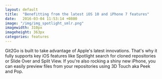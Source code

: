 ```yaml
---
layout: default
title:  "Benefitting from the latest iOS 10 and iPhone 7 features"
date:   2016-03-04 11:53:14 +0800
image: "/img/img_spotlight_smlr.png"
imagewidth: 310px
imageheight: 363px
categories: features
---
```


Git2Go is built to take advantage of Apple's latest innovations. That's why it fully supports key iOS features like Spotlight search for cloned repositories or Slide Over and Split View.
If you're also rocking a shiny new iPhone, you can easily preview files from your repositories using 3D Touch aka Peek and Pop.
